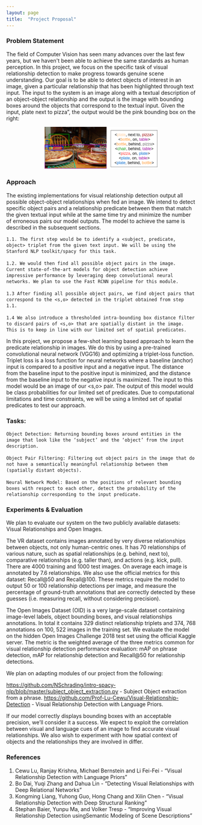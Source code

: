 ```yaml
---
layout: page
title:  "Project Proposal"
---
```


### Problem Statement

The field of Computer Vision has seen many advances over the last few years, but we haven't been able to achieve the same standards as human perception. In this project, we focus on the specific task of visual relationship detection to make progress towards genuine scene understanding. Our goal is to be able to detect objects of interest in an image, given a particular relationship that has been highlighted through text input. The input to the system is an image along with a textual description of an object-object relationship and the output is the image with bounding boxes around the objects that correspond to the textual input. Given the input, plate next to pizza”, the output would be the pink bounding box on the right: 

<center><img src="../assets/img/pizza_plate.png" width="300px" alt=""></center>

### Approach

The existing implementations for visual relationship detection output all possible object-object relationships when fed an image. We intend to detect specific object pairs and a relationship predicate between them that match the given textual input while at the same time try and minimize the number of erroneous pairs our model outputs. The model to achieve the same is described in the subsequent sections. 

	1.1. The first step would be to identify a <subject, predicate, object> triplet from the given text input. We will be using the Stanford NLP toolkit/spacy for this task.
	
	1.2. We would then find all possible object pairs in the image. Current state-of-the-art models for object detection achieve impressive performance by leveraging deep convolutional neural networks. We plan to use the Fast RCNN pipeline for this module. 
	
	1.3 After finding all possible object pairs, we find object pairs that correspond to the <s,o> detected in the triplet obtained from step 1.1. 
	
	1.4 We also introduce a thresholded intra-bounding box distance filter to discard pairs of <s,o> that are spatially distant in the image. This is to keep in line with our limited set of spatial predicates.

In this project, we propose a few-shot learning based approach to learn the predicate relationship in images. We do this by using a pre-trained convolutional neural network (VGG16) and optimizing a triplet-loss function. Triplet loss is a loss function for neural networks where a baseline (anchor) input is compared to a positive input and a negative input. The distance from the baseline input to the positive input is minimized, and the distance from the baseline input to the negative input is maximized. The input to this model would be an image of our <s,o> pair. The output of this model would be class probabilities for our limited set of predicates. Due to computational limitations and time constraints, we will be using a limited set of spatial predicates to test our approach.

### Tasks:

	Object Detection: Returning bounding boxes around entities in the image that look like the ‘subject’ and the ‘object’ from the input description.
	
	Object Pair Filtering: Filtering out object pairs in the image that do not have a semantically meaningful relationship between them (spatially distant objects).
	
	Neural Network Model: Based on the positions of relevant bounding boxes with respect to each other, detect the probability of the relationship corresponding to the input predicate.


### Experiments & Evaluation

We plan to evaluate our system on the two publicly available datasets: Visual Relationships and Open Images.

The VR dataset contains images annotated by very diverse relationships between objects, not only human-centric
ones. It has 70 relationships of various nature, such as spatial relationships (e.g. behind, next to), comparative relationships
(e.g. taller than), and actions (e.g. kick, pull). There are 4000 training and 1000 test images. On average each image is
annotated by 7.6 relationships. We also use the official metrics for this dataset: Recall@50 and Recall@100. These metrics require the model to output 50 or 100 relationship detections per image, and measure the percentage of ground-truth annotations that
are correctly detected by these guesses (i.e. measuring recall,
without considering precision).

The Open Images Dataset (OID) is a very large-scale dataset containing image-level labels, object bounding boxes, and visual relationships annotations. In total it contains 329 distinct relationship triplets and 374, 768 annotations on
100, 522 images in the training set. We evaluate the model on the hidden Open Images Challenge 2018 test set using the official Kaggle server.
The metric is the weighted average of the three metrics common for visual relationship detection performance evaluation:
mAP on phrase detection, mAP for relationship detection and Recall@50 for relationship detections. 

We plan on adapting modules of our project from the following:

<https://github.com/NSchrading/intro-spacy-nlp/blob/master/subject_object_extraction.py> - Subject Object extraction from a phrase.
<https://github.com/Prof-Lu-Cewu/Visual-Relationship-Detection> - Visual Relationship Detection with Language Priors.

If our model correctly displays bounding boxes with an acceptable precision, we’ll consider it a success. We expect to exploit the correlation between visual and language cues of an image to find accurate visual relationships. We also wish to experiment with how spatial context of objects and the relationships they are involved in differ. 

### References

1. Cewu Lu, Ranjay Krishna, Michael Bernstein and Li Fei-Fei - “Visual Relationship Detection with Language Priors”
2. Bo Dai, Yuqi Zhang and Dahua Lin - “Detecting Visual Relationships with Deep Relational Networks” 
3. Kongming Liang, Yuhong Guo, Hong Chang and Xilin Chen - “Visual Relationship Detection with Deep Structural Ranking” 
4. Stephan Baier, Yunpu Ma, and Volker Tresp - “Improving Visual Relationship Detection usingSemantic Modeling of Scene Descriptions”


